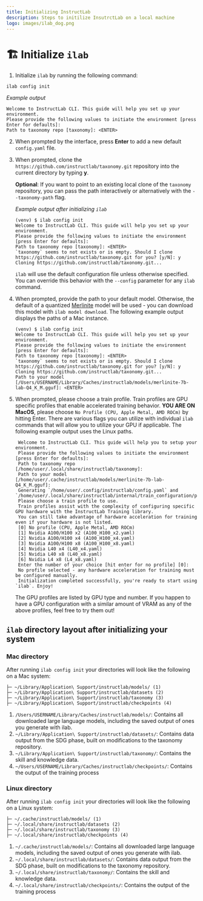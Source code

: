```yaml
---
title: Initializing InstructLab
description: Steps to initilize InsutrctLab on a local machine
logo: images/ilab_dog.png
---
```


# 🏗️ Initialize `ilab`

1) Initialize `ilab` by running the following command:

```shell
ilab config init
```

*Example output*

```shell
Welcome to InstructLab CLI. This guide will help you set up your environment.
Please provide the following values to initiate the environment [press Enter for defaults]:
Path to taxonomy repo [taxonomy]: <ENTER>
```

2) When prompted by the interface, press **Enter** to add a new default `config.yaml` file.

3) When prompted, clone the `https://github.com/instructlab/taxonomy.git` repository into the current directory by typing **y**.

   **Optional**: If you want to point to an existing local clone of the `taxonomy` repository, you can pass the path interactively or alternatively with the `--taxonomy-path` flag.

   *Example output after initializing `ilab`*

   ```shell
   (venv) $ ilab config init
   Welcome to InstructLab CLI. This guide will help you set up your environment.
   Please provide the following values to initiate the environment [press Enter for defaults]:
   Path to taxonomy repo [taxonomy]: <ENTER>
   `taxonomy` seems to not exists or is empty. Should I clone https://github.com/instructlab/taxonomy.git for you? [y/N]: y
   Cloning https://github.com/instructlab/taxonomy.git...
   ```

   `ilab` will use the default configuration file unless otherwise specified. You can override this behavior with the `--config` parameter for any `ilab` command.

4) When prompted, provide the path to your default model. Otherwise, the default of a quantized [Merlinite](https://huggingface.co/instructlab/merlinite-7b-lab-GGUF) model will be used - you can download this model with `ilab model download`. The following example output displays the paths of a Mac instance. 

   ```shell
   (venv) $ ilab config init
   Welcome to InstructLab CLI. This guide will help you set up your environment.
   Please provide the following values to initiate the environment [press Enter for defaults]:
   Path to taxonomy repo [taxonomy]: <ENTER>
   `taxonomy` seems to not exists or is empty. Should I clone https://github.com/instructlab/taxonomy.git for you? [y/N]: y
   Cloning https://github.com/instructlab/taxonomy.git...
   Path to your model [/Users/USERNAME/Library/Caches/instructlab/models/merlinite-7b-lab-Q4_K_M.gguf]: <ENTER>
   ```

5) When prompted, please choose a train profile. Train profiles are GPU specific profiles that enable accelerated training behavior. **YOU ARE ON MacOS**, please choose `No Profile (CPU, Apple Metal, AMD ROCm)` by hitting Enter. There are various flags you can utilize with individual `ilab` commands that will allow you to utilize your GPU if applicable. The following example output uses the Linux paths. 

   ```shell
    Welcome to InstructLab CLI. This guide will help you to setup your environment.
    Please provide the following values to initiate the environment [press Enter for defaults]:
    Path to taxonomy repo [/home/user/.local/share/instructlab/taxonomy]:
    Path to your model [/home/user/.cache/instructlab/models/merlinite-7b-lab-Q4_K_M.gguf]:
    Generating `/home/user/.config/instructlab/config.yaml` and `/home/user/.local/share/instructlab/internal/train_configuration/profiles`...
    Please choose a train profile to use.
    Train profiles assist with the complexity of configuring specific GPU hardware with the InstructLab Training library.
    You can still take advantage of hardware acceleration for training even if your hardware is not listed.
    [0] No profile (CPU, Apple Metal, AMD ROCm)
    [1] Nvidia A100/H100 x2 (A100_H100_x2.yaml)
    [2] Nvidia A100/H100 x4 (A100_H100_x4.yaml)
    [3] Nvidia A100/H100 x8 (A100_H100_x8.yaml)
    [4] Nvidia L40 x4 (L40_x4.yaml)
    [5] Nvidia L40 x8 (L40_x8.yaml)
    [6] Nvidia L4 x8 (L4_x8.yaml)
    Enter the number of your choice [hit enter for no profile] [0]:
    No profile selected - any hardware acceleration for training must be configured manually.
    Initialization completed successfully, you're ready to start using `ilab`. Enjoy!
   ```

   The GPU profiles are listed by GPU type and number. If you happen to have a GPU configuration with a similar amount of VRAM as any of the above profiles, feel free to try them out!

## `ilab` directory layout after initializing your system
### Mac directory 

After running `ilab config init` your directories will look like the following on a Mac system:

```shell
├─ ~/Library/Application\ Support/instructlab/models/ (1)
├─ ~/Library/Application\ Support/instructlab/datasets (2)
├─ ~/Library/Application\ Support/instructlab/taxonomy (3)
├─ ~/Library/Application\ Support/instructlab/checkpoints (4)
```

 1) `/Users/USERNAME/Library/Caches/instructlab/models/`: Contains all downloaded large language models, including the saved output of ones you generate with ilab.
 2) `~/Library/Application\ Support/instructlab/datasets/`: Contains data output from the SDG phase, built on modifications to the taxonomy repository.
 3) `~/Library/Application\ Support/instructlab/taxonomy/`: Contains the skill and knowledge data.
 4) `~/Users/USERNAME/Library/Caches/instructlab/checkpoints/`: Contains the output of the training process

 ### Linux directory

After running `ilab config init` your directories will look like the following on a Linux system:

```shell
├─ ~/.cache/instructlab/models/ (1)
├─ ~/.local/share/instructlab/datasets (2)
├─ ~/.local/share/instructlab/taxonomy (3)
├─ ~/.local/share/instructlab/checkpoints (4)
```

1) `~/.cache/instructlab/models/`: Contains all downloaded large language models, including the saved output of ones you generate with ilab.
2) `~/.local/share/instructlab/datasets/`: Contains data output from the SDG phase, built on modifications to the taxonomy repository.
3) `~/.local/share/instructlab/taxonomy/`: Contains the skill and knowledge data.
4) `~/.local/share/instructlab/checkpoints/`: Contains the output of the training process